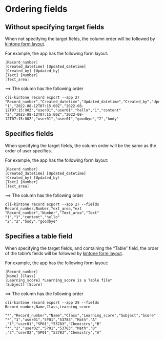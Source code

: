 # Ordering fields

## Without specifying target fields

When not specifying the target fields, the column order will be followed by [kintone form layout](https://kintone.dev/en/docs/kintone/rest-api/apps/get-form-layout/).

For example, the app has the following form layout:

```
[Record_number]
[Created_datetime] [Updated_datetime]
[Created_by] [Updated_by]
[Text] [Number]
[Text_area]
```

==> The column has the following order

```shell
cli-kintone record export --app 27
"Record_number","Created_datetime","Updated_datetime","Created_by","Updated_by","Text","Number","Text_area"
"1","2022-08-12T07:15:00Z","2022-08-12T07:15:00Z","user01","user01","hello","1","content"
"2","2022-08-12T07:15:00Z","2022-08-12T07:15:00Z","user01","user01","goodbye","2","body"
```

## Specifies fields

When specifying the target fields, the column order will be the same as the order of user specifies.

For example, the app has the following form layout:

```
[Record_number]
[Created_datetime] [Updated_datetime]
[Created_by] [Updated_by]
[Text] [Number]
[Text_area]
```

==> The column has the following order

```shell
cli-kintone record export --app 27 --fields Record_number,Number,Text_area,Text
"Record_number","Number","Text_area","Text"
"1","1","content","hello"
"2","2","body","goodbye"
```

## Specifies a table field

When specifying the target fields, and containing the “Table” field, the order of the table’s fields will be followed by [kintone form layout](https://kintone.dev/en/docs/kintone/rest-api/apps/get-form-layout/).

For example, the app has the following form layout:

```
[Record_number]
[Name] [Class]
[Learning_score] *Learning_score is a Table file*
[Subject] [Score]
```

==> The column has the following order

```shell
cli-kintone record export --app 29 --fields Record_number,Name,Class,Learning_score

"*","Record_number","Name","Class","Learning_score","Subject","Score"
"*","1","user01","SP01","53783","Math","A"
,"1","user01","SP01","53783","Chemistry","B"
"*","2","user02","SP01","53783","Math","B"
,"2","user02","SP01","53783","Chemistry","A"
```
